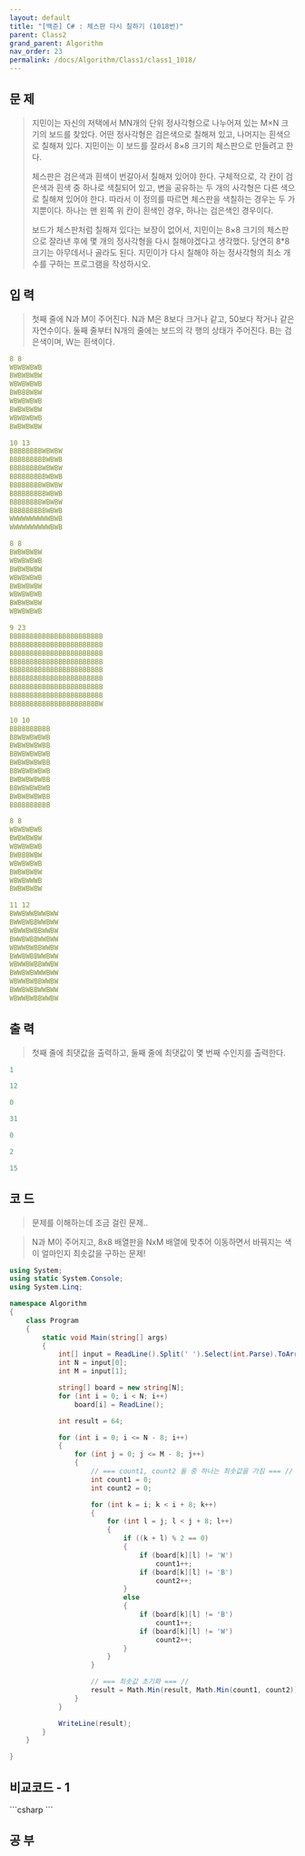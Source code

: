 ```yaml
---
layout: default
title: "[백준] C# : 체스판 다시 칠하기 (1018번)"
parent: Class2
grand_parent: Algorithm
nav_order: 23
permalink: /docs/Algorithm/Class1/class1_1018/
---
```


## 문 제

> 지민이는 자신의 저택에서 MN개의 단위 정사각형으로 나누어져 있는 M×N 크기의 보드를 찾았다. 어떤 정사각형은 검은색으로 칠해져 있고, 나머지는 흰색으로 칠해져 있다. 지민이는 이 보드를 잘라서 8×8 크기의 체스판으로 만들려고 한다.
>
> 체스판은 검은색과 흰색이 번갈아서 칠해져 있어야 한다. 구체적으로, 각 칸이 검은색과 흰색 중 하나로 색칠되어 있고, 변을 공유하는 두 개의 사각형은 다른 색으로 칠해져 있어야 한다. 따라서 이 정의를 따르면 체스판을 색칠하는 경우는 두 가지뿐이다. 하나는 맨 왼쪽 위 칸이 흰색인 경우, 하나는 검은색인 경우이다.
>
> 보드가 체스판처럼 칠해져 있다는 보장이 없어서, 지민이는 8×8 크기의 체스판으로 잘라낸 후에 몇 개의 정사각형을 다시 칠해야겠다고 생각했다. 당연히 8\*8 크기는 아무데서나 골라도 된다. 지민이가 다시 칠해야 하는 정사각형의 최소 개수를 구하는 프로그램을 작성하시오.

## 입 력

> 첫째 줄에 N과 M이 주어진다. N과 M은 8보다 크거나 같고, 50보다 작거나 같은 자연수이다. 둘째 줄부터 N개의 줄에는 보드의 각 행의 상태가 주어진다. B는 검은색이며, W는 흰색이다.

```yaml
8 8
WBWBWBWB
BWBWBWBW
WBWBWBWB
BWBBBWBW
WBWBWBWB
BWBWBWBW
WBWBWBWB
BWBWBWBW
```

```yaml
10 13
BBBBBBBBWBWBW
BBBBBBBBBWBWB
BBBBBBBBWBWBW
BBBBBBBBBWBWB
BBBBBBBBWBWBW
BBBBBBBBBWBWB
BBBBBBBBWBWBW
BBBBBBBBBWBWB
WWWWWWWWWWBWB
WWWWWWWWWWBWB
```

```yaml
8 8
BWBWBWBW
WBWBWBWB
BWBWBWBW
WBWBWBWB
BWBWBWBW
WBWBWBWB
BWBWBWBW
WBWBWBWB
```

```yaml
9 23
BBBBBBBBBBBBBBBBBBBBBBB
BBBBBBBBBBBBBBBBBBBBBBB
BBBBBBBBBBBBBBBBBBBBBBB
BBBBBBBBBBBBBBBBBBBBBBB
BBBBBBBBBBBBBBBBBBBBBBB
BBBBBBBBBBBBBBBBBBBBBBB
BBBBBBBBBBBBBBBBBBBBBBB
BBBBBBBBBBBBBBBBBBBBBBB
BBBBBBBBBBBBBBBBBBBBBBW
```

```yaml
10 10
BBBBBBBBBB
BBWBWBWBWB
BWBWBWBWBB
BBWBWBWBWB
BWBWBWBWBB
BBWBWBWBWB
BWBWBWBWBB
BBWBWBWBWB
BWBWBWBWBB
BBBBBBBBBB
```

```yaml
8 8
WBWBWBWB
BWBWBWBW
WBWBWBWB
BWBBBWBW
WBWBWBWB
BWBWBWBW
WBWBWWWB
BWBWBWBW
```

```yaml
11 12
BWWBWWBWWBWW
BWWBWBBWWBWW
WBWWBWBBWWBW
BWWBWBBWWBWW
WBWWBWBBWWBW
BWWBWBBWWBWW
WBWWBWBBWWBW
BWWBWBWWWBWW
WBWWBWBBWWBW
BWWBWBBWWBWW
WBWWBWBBWWBW
```

## 출 력

> 첫째 줄에 최댓값을 출력하고, 둘째 줄에 최댓값이 몇 번째 수인지를 출력한다.

```yaml
1
```

```yaml
12
```

```yaml
0
```

```yaml
31
```

```yaml
0
```

```yaml
2
```

```yaml
15
```

## 코 드

> 문제를 이해하는데 조금 걸린 문제..

> N과 M이 주어지고, 8x8 배열판을 NxM 배열에 맞추어 이동하면서 바꿔지는 색이 얼마인지 최솟값을 구하는 문제!

<div class="code-example" markdown="1">

```csharp
using System;
using static System.Console;
using System.Linq;

namespace Algorithm
{
    class Program
    {
        static void Main(string[] args)
        {
            int[] input = ReadLine().Split(' ').Select(int.Parse).ToArray();
            int N = input[0];
            int M = input[1];

            string[] board = new string[N];
            for (int i = 0; i < N; i++)
                board[i] = ReadLine();

            int result = 64;

            for (int i = 0; i <= N - 8; i++)
            {
                for (int j = 0; j <= M - 8; j++)
                {
                    // === count1, count2 둘 중 하나는 최솟값을 가짐 === //
                    int count1 = 0;
                    int count2 = 0;

                    for (int k = i; k < i + 8; k++)
                    {
                        for (int l = j; l < j + 8; l++)
                        {
                            if ((k + l) % 2 == 0)
                            {
                                if (board[k][l] != 'W')
                                    count1++;
                                if (board[k][l] != 'B')
                                    count2++;
                            }
                            else
                            {
                                if (board[k][l] != 'B')
                                    count1++;
                                if (board[k][l] != 'W')
                                    count2++;
                            }
                        }
                    }

                    // === 최솟값 초기화 === //
                    result = Math.Min(result, Math.Min(count1, count2));
                }
            }

            WriteLine(result);
        }
    }

}

```

</div>

## 비교코드 - 1

<div class="code-example" markdown="1">
```csharp
```

</div>

## 공 부
